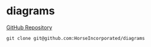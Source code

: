 # diagrams

[GitHub Repository](https://github.com/HorseIncorporated/diagrams)

`git clone git@github.com:HorseIncorporated/diagrams`